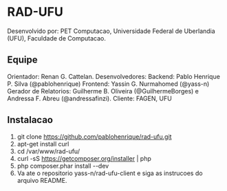 RAD-UFU
=======

Desenvolvido por: PET Computacao, Universidade Federal de Uberlandia (UFU), Faculdade de Computacao.

Equipe
-------
Orientador: Renan G. Cattelan.
Desenvolvedores:
    Backend: Pablo Henrique P. Silva (@pablohenrique)
    Frontend: Yassin G. Nurmahomed (@yass-n)
    Gerador de Relatorios: Guilherme B. Oliveira (@GuilhermeBorges) e Andressa F. Abreu (@andressafinzi).
Cliente: FAGEN, UFU

Instalacao
-------
1. git clone https://github.com/pablohenrique/rad-ufu.git
2. apt-get install curl
3. cd /var/www/rad-ufu/
4. curl -sS https://getcomposer.org/installer | php
5. php composer.phar install --dev
6. Va ate o repositorio yass-n/rad-ufu-client e siga as instrucoes do arquivo README.

